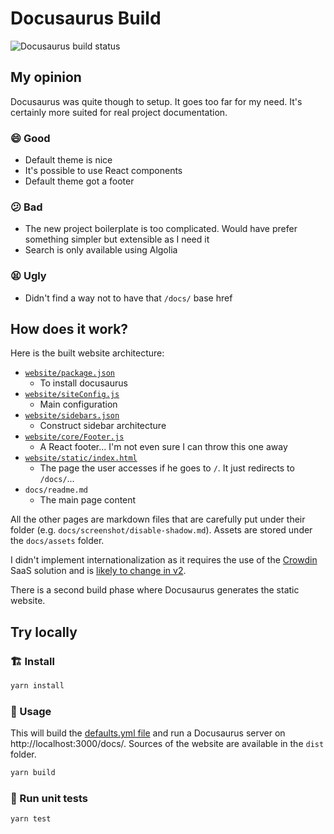 # Docusaurus Build
![Docusaurus build status](https://api.netlify.com/api/v1/badges/92522518-2bcc-4086-8926-6c3534666011/deploy-status)

## My opinion
Docusaurus was quite though to setup. It goes too far for my need. It's certainly more suited for real project documentation.

### 😄 Good
- Default theme is nice
- It's possible to use React components
- Default theme got a footer

### 😕 Bad
- The new project boilerplate is too complicated. Would have prefer something simpler but extensible as I need it
- Search is only available using Algolia

### 😫 Ugly
- Didn't find a way not to have that `/docs/` base href

## How does it work?
Here is the built website architecture:
- [`website/package.json`](./templates/website/package.json)
  * To install docusaurus
- [`website/siteConfig.js`](./templates/website/siteConfig.js)
  * Main configuration
- [`website/sidebars.json`](./templates/website/sidebars.json.handlebars)
  * Construct sidebar architecture
- [`website/core/Footer.js`](./templates/website/core/Footer.js)
  * A React footer... I'm not even sure I can throw this one away
- [`website/static/index.html`](./templates/website/static/index.html)
  * The page the user accesses if he goes to `/`. It just redirects to `/docs/`...
- `docs/readme.md`
  * The main page content

All the other pages are markdown files that are carefully put under their folder (e.g. `docs/screenshot/disable-shadow.md`). Assets are stored under the `docs/assets` folder.

I didn't implement internationalization as it requires the use of the [Crowdin](https://crowdin.com) SaaS solution and is [likely to change in v2](https://github.com/facebook/docusaurus/issues/3317).

There is a second build phase where Docusaurus generates the static website.

## Try locally
### 🏗 Install

```sh
yarn install
```

### 🚀 Usage

This will build the [defaults.yml file](../../defaults.yml) and run a Docusaurus server on http://localhost:3000/docs/. Sources of the website are available in the `dist` folder.

```sh
yarn build
```

### 🚧 Run unit tests

```sh
yarn test
```
